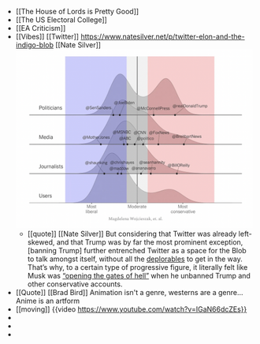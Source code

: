 - [[The House of Lords is Pretty Good]]
- [[The US Electoral College]]
- [[EA Criticism]]
- [[Vibes]] [[Twitter]] https://www.natesilver.net/p/twitter-elon-and-the-indigo-blob [[Nate Silver]] ![image.png](../assets/image_1691404758125_0.png)
	- [[quote]] [[Nate Silver]] But considering that Twitter was already left-skewed, and that Trump was by far the most prominent exception, [banning Trump] further entrenched Twitter as a space for the Blob to talk amongst itself, without all the [deplorables](https://www.nytimes.com/2016/09/11/us/politics/hillary-clinton-basket-of-deplorables.html) to get in the way. That’s why, to a certain type of progressive figure, it literally felt like Musk was [“opening the gates of hell”](https://www.washingtonpost.com/technology/2022/11/24/twitter-musk-reverses-suspensions/) when he unbanned Trump and other conservative accounts.
- [[Quote]] [[Brad Bird]] Animation isn't a genre, westerns are a genre... Anime is an artform
- [[moving]] {{video https://www.youtube.com/watch?v=IGaN66dcZEs}}
-
-
-